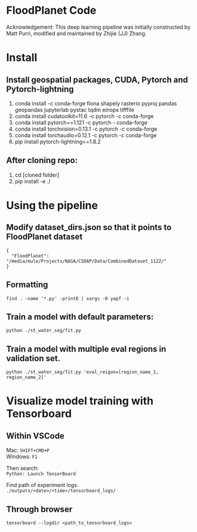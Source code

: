# FloodPlanet Code
Acknowledgement: This deep learning pipeline was initially constructed by Matt Purri, modified and maintained by Zhijie (JJ) Zhang.

# Install
## Install geospatial packages, CUDA, Pytorch and Pytorch-lightning
1. conda install -c conda-forge fiona shapely rasterio pyproj pandas geopandas jupyterlab pystac tqdm einops tifffile
2. conda install cudatoolkit=11.6 -c pytorch -c conda-forge
3. conda install pytorch==1.121 -c pytorch - conda-forge
4. conda install torchvision=0.13.1 -c pytorch -c conda-forge
5. conda install torchaudio=0.12.1 -c pytorch -c conda-forge
6. pip install pytorch-lightning==1.8.2
## After cloning repo:
1. cd [cloned folder]
2. pip install -e ./

# Using the pipeline
## Modify dataset_dirs.json so that it points to FloodPlanet dataset
```
{
  "FloodPlanet": "/media/mule/Projects/NASA/CSDAP/Data/CombinedDataset_1122/"
}
```
## Formatting

`find . -name '*.py' -print0 | xargs -0 yapf -i`

## Train a model with default parameters:

`python ./st_water_seg/fit.py`

## Train a model with multiple eval regions in validation set.

`python ./st_water_seg/fit.py 'eval_reigon=[region_name_1, region_name_2]'`

# Visualize model training with Tensorboard

## Within VSCode

Mac: `SHIFT+CMD+P` <br />
Windows: `F1` <br />

Then search: <br />
`Python: Launch TensorBoard` <br />

Find path of experiment logs. <br />
`./outputs/<date>/<time>/tensorboard_logs/` <br />

## Through browser

`tensorboard --logdir <path_to_tensorboard_logs>`


